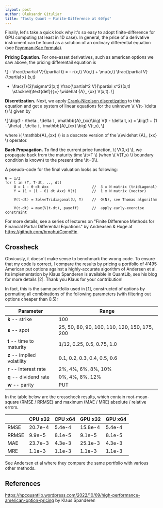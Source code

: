 ```yaml
---
layout: post
author: Oleksandr Gituliar
title: "Tasty Quant – Finite-Difference at 60fps"
---
```


Finally, let's take a quick look why it's so easy to adopt finite-difference for GPU computing (at
least in 1D case). In general, the price of a derivative instrument can be found as a solution of an
ordinary differential equation (see
[Feynman–Kac formula](https://en.wikipedia.org/wiki/Feynman%E2%80%93Kac_formula)).

**Pricing Equation.** For one-asset derivatives, such as american options we saw above, the pricing
differentail equation is

\\[ - \frac{\partial V}{\partial t} = - r(x,t) V(x,t) + \mu(x,t) \frac{\partial V}{\partial x} (x,t)

- \frac{1}{2}\sigma^2(x,t) \frac{\partial^2 V}{\partial x^2}(x,t) \stackrel{\text{def}}{=} \widehat
  {A}\_ {xx} V(x,t). \\]

**Discretization.** Next, we apply
[Crank-Nicolson discretization](https://en.wikipedia.org/wiki/Crank%E2%80%93Nicolson_method) to this
equation and get a system of linear equations for the unknown \\( V(t- \delta t) \\) given by

\\[ \big(1 - \theta \, \delta t \, \mathbb{A}\_{xx}\big) V(t - \delta t, x) = \big(1 + (1 - \theta)
\, \delta t \, \mathbb{A}\_{xx} \big) V(t,x), \\]

where \\( \mathbb{A}\_{xx} \\) is a descrete version of the \\(\widehat {A}\_ {xx} \\) operator.

**Back Propagation.** To find the current price function, \\( V(0,x) \\), we propagate back from the
maturity time \\(t=T \\) (when \\( V(T,x) \\) boundary condition is known) to the present time
\\(t=0\\).

A pseudo-code for the final valuation looks as following:

```
θ = 1/2
for t in (T, T-dt, .., dt)
    U = 1 - θ dt Axx                    //  3 x N matrix (tridiagonal)
    Y = (1 + (1 - θ) dt Axx) V(t)       //  1 x N matrix (vector)

    V(t-dt) = SolveTridiagonal(U, Y)    //  O(N), see Thomas algorithm

    V(t-dt) = max(V(t-dt), payoff)      //  apply early-exercise constraint
```

For more details, see a series of lectures on "Finite Difference Methods for Financial Partial
Differential Equations" by Andreasen & Huge at <https://github.com/brnohu/CompFin>.

## Crossheck

Obviously, it doesn't make sense to benchmark the wrong code. To ensure that my code is correct, I
compare the results by pricing a portfolio of 4'495 American put options against a highly-accurate
algorithm of Andersen et al. Its implementation by Klaus Spanderen is available in QuantLib, see his
blog for more details \[2\]. Thank you Klaus for your contribution!

In fact, this is the same portfolio used in \[1\], constructed of options by permuting all
combinations of the following parameters (with filtering out options cheaper than 0.5):

| Parameter                   | Range                                        |
| --------------------------- | -------------------------------------------- |
| **k** -- strike             | 100                                          |
| **s** -- spot               | 25, 50, 80, 90, 100, 110, 120, 150, 175, 200 |
| **t** -- time to maturity   | 1/12, 0.25, 0.5, 0.75, 1.0                   |
| **z** -- implied volatility | 0.1, 0.2, 0.3, 0.4, 0.5, 0.6                 |
| **r** -- interest rate      | 2%, 4%, 6%, 8%, 10%                          |
| **q** -- dividend rate      | 0%, 4%, 8%, 12%                              |
| **w** -- parity             | PUT                                          |

In the table below are the crosscheck results, which contain root-mean-square (RMSE / RRMSE) and
maximum (MAE / MRE) absolute / relative errors.

|       | CPU x32 | CPU x64 | GPU x32 | GPU x64 |
| ----- | ------- | ------- | ------- | ------- |
| RMSE  | 20.7e-4 | 5.4e-4  | 15.8e-4 | 5.4e-4  |
| RRMSE | 9.9e-5  | 8.1e-5  | 9.1e-5  | 8.1e-5  |
| MAE   | 23.7e-3 | 4.3e-3  | 25.1e-3 | 4.3e-3  |
| MRE   | 1.1e-3  | 1.1e-3  | 1.1e-3  | 1.1e-3  |

See Andersen et al where they compare the same portfolio with various other methods.

## References

<https://hpcquantlib.wordpress.com/2022/10/09/high-performance-american-option-pricing> by Klaus
Spanderen
